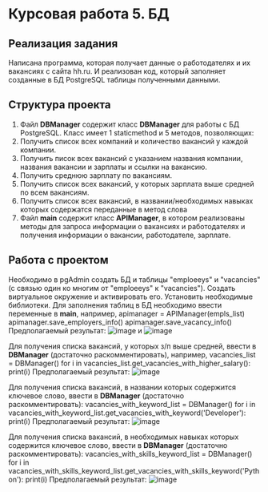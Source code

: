 # Курсовая работа 5. БД

## Реализация задания
Написана программа, которая получает данные о работодателях и их вакансиях с сайта hh.ru. 
И реализован код, который заполняет созданные в БД PostgreSQL таблицы полученными данными.
## Структура проекта
1. Файл **DBManager** содержит класс **DBManager**  для работы с БД PostgreSQL. Класс имеет 1 staticmethod и 5 методов, позволяющих:
2. Получить список всех компаний и  количество вакансий у каждой компании.
3. Получить писок всех вакансий с указанием названия компании, названия вакансии и зарплаты и ссылки на вакансию.
4. Получить среднюю зарплату по вакансиям.
5. Получить  список всех вакансий, у которых зарплата выше средней по всем вакансиям.
6. Получить список всех вакансий, в названии/необходимых навыках которых содержатся переданные в метод слова
7. Файл **main** содержит класс **APIManager**, в котором
   реализованы методы для запроса информации о вакансиях и работодателях и получения информации о вакансии, работодателе, зарплате.
## Работа с проектом
Необходимо в pgAdmin создать БД и таблицы "emploeeys" и "vacancies" (с связью один ко многим от "emploeeys" к "vacancies").
Создать виртуальное окружение и активировать его.
Установить необходимые библиотеки.
Для заполнения таблиц в БД необходимо ввести переменные в **main**, например,
apimanager = APIManager(empls_list)
apimanager.save_employers_info()
apimanager.save_vacancy_info()
Предполагаемый результат:
![image](https://github.com/semenova-ee/Semenova_coursework_5/assets/141341489/7d28dbef-8cb7-4d05-ae49-d5dbafac6697)
и
![image](https://github.com/semenova-ee/Semenova_coursework_5/assets/141341489/4266cd72-0132-4b34-8223-d9a8784b6359)

Для получения списка вакансий, у которых з/п выше средней, ввести в **DBManager** (достаточно раскомментировать), например,
vacancies_list = DBManager()
for i in vacancies_list.get_vacancies_with_higher_salary():
    print(i)
Предполагаемый результат:
![image](https://github.com/semenova-ee/Semenova_coursework_5/assets/141341489/bc143b44-8c91-4400-a32c-639acb9cef54)

Для получения списка вакансий, в названии которых содержится ключевое слово, ввести в **DBManager** (достаточно раскомментировать):
vacancies_with_keyword_list = DBManager()
for i in vacancies_with_keyword_list.get_vacancies_with_keyword('Developer'):
    print(i)
Предполагаемый результат:
![image](https://github.com/semenova-ee/Semenova_coursework_5/assets/141341489/6b524460-505f-482d-929b-7c558636fd56)

Для получения списка вакансий, в необходимых навыках которых содержится ключевое слово, ввести в **DBManager** (достаточно раскомментировать):
vacancies_with_skills_keyword_list = DBManager()
for i in vacancies_with_skills_keyword_list.get_vacancies_with_skills_keyword('Python'):
    print(i)
Предполагаемый результат:
![image](https://github.com/semenova-ee/Semenova_coursework_5/assets/141341489/72967b42-297e-4004-bfbb-40bf9860c245)

